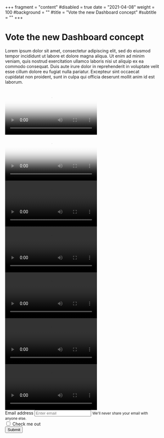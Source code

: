 +++
fragment = "content"
#disabled = true
date = "2021-04-08"
weight = 100
#background = ""
#title = "Vote the new Dashboard concept"
#subtitle = ""
+++

# Vote the new Dashboard concept

Lorem ipsum dolor sit amet, consectetur adipiscing elit, sed do eiusmod tempor incididunt ut labore et dolore magna
aliqua. Ut enim ad minim veniam, quis nostrud exercitation ullamco laboris nisi ut aliquip ex ea commodo consequat. Duis
aute irure dolor in reprehenderit in voluptate velit esse cillum dolore eu fugiat nulla pariatur. Excepteur sint
occaecat cupidatat non proident, sunt in culpa qui officia deserunt mollit anim id est laborum.




<!-- ### Option 1
Video
### Option 2
Video
### Option 3
Video
### Option 4
Video -->

<!-- <form>
  
  ## Vote here

  Which one is your favorite?

  <input type="radio" id="mockup1" value="mockup1" name="mockup"/>
  <label for="mockup1">Option 1</label><br/>
  <input type="radio" id="mockup2" value="mockup2" name="mockup"/>
  <label for="mockup2">Option 2</label><br/>
  <input type="radio" id="mockup3" value="mockup3" name="mockup"/>
  <label for="mockup3">Option 3</label><br/>
  <input type="radio" id="mockup4" value="mockup4" name="mockup"/>
  <label for="mockup4">Option 4</label><br/>

  If you want to, please tell us what you liked most!

  <textarea rows="6" cols="40" placeholder="Write here your opinion"></textarea>  
  
  <input type="submit" value="Send" />
</form> -->


<html lang="en">
<script>
var video = document.querySelector('video');       
video.addEventListener('ended', function() {
  video.load();     
});
</script>
<body>
  <div class="container m-0 bg-secondary ">
    <div class="row">
      <div class="col-lg-4 p-1">
        <div class="embed-responsive embed-responsive-16by9">
          <video controls="true" class="embed-responsive-item" poster="thumbnails/1.png"><source src="./videos/videoprova.mp4" type="video/mp4"></video>
        </div>
      </div>
      <div class="col-lg-4 p-1">
        <div class="embed-responsive embed-responsive-16by9">
          <video controls="true" class="embed-responsive-item" poster="thumbnails/2.png"><source src="./videos/videoprova.mp4" type="video/mp4"></video>
        </div>
      </div>
      <div class="col-lg-4 p-1">
        <div class="embed-responsive embed-responsive-16by9">
          <video controls="true" class="embed-responsive-item"><source src="./videos/videoprova.mp4" type="video/mp4"></video>
        </div>
      </div>
    </div>
    <div class="row">
      <div class="col-lg-4 p-1">
        <div class="embed-responsive embed-responsive-16by9">
          <video controls="true" class="embed-responsive-item"><source src="./videos/videoprova.mp4" type="video/mp4"></video>
        </div>
      </div>
      <div class="col-lg-4 p-1">
        <div class="embed-responsive embed-responsive-16by9">
          <video controls="true" class="embed-responsive-item"><source src="./videos/videoprova.mp4" type="video/mp4"></video>
        </div>
      </div>
      <div class="col-lg-4 p-1">
        <div class="embed-responsive embed-responsive-16by9">
          <video controls="true" class="embed-responsive-item"><source src="./videos/videoprova.mp4" type="video/mp4"></video>
        </div>
      </div>
    </div>
    <div class="row">
      <div class="col-lg-4 p-1">
        <div class="embed-responsive embed-responsive-16by9">
          <video controls="true" class="embed-responsive-item"><source src="./videos/videoprova.mp4" type="video/mp4"></video>
        </div>
      </div>
      <div class="col-lg-8 mx-auto p-4 ">
        <form>
          <div class="form-group">
            <label for="exampleInputEmail1">Email address</label>
            <input type="email" class="form-control" id="exampleInputEmail1" aria-describedby="emailHelp"
              placeholder="Enter email">
            <small id="emailHelp" class="form-text text-muted">We'll never share your email with anyone else.</small>
          </div>
          <div class="form-check">
            <input type="checkbox" class="form-check-input" id="exampleCheck1">
            <label class="form-check-label" for="exampleCheck1">Check me out</label>
          </div>
          <button type="submit" class="btn btn-primary">Submit</button>
        </form>
      </div>
    </div>
  </div>
</body>
</html>

<!-- <iframe src="https://drive.google.com/file/d/1uIYEALUo4Pc-BZc7tWepHVUF4F3YWUjs/preview" width="640"
  height="480"></iframe> -->